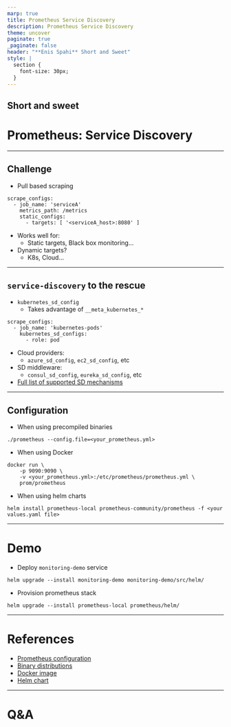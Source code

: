 ```yaml
---
marp: true
title: Prometheus Service Discovery
description: Prometheus Service Discovery
theme: uncover
paginate: true
_paginate: false
header: "**Enis Spahi** Short and Sweet"
style: |
  section {
    font-size: 30px;
  }
---
```


## Short and sweet

# Prometheus: Service Discovery

---

## Challenge

- Pull based scraping
```
scrape_configs:
  - job_name: 'serviceA'
    metrics_path: /metrics
    static_configs:
      - targets: [ '<serviceA_host>:8080' ]
```
* Works well for:
  - Static targets, Black box monitoring...
* Dynamic targets?
  - K8s, Cloud...
  
---

## `service-discovery` to the rescue

- `kubernetes_sd_config`
  - Takes advantage of `__meta_kubernetes_*`
```
scrape_configs:
  - job_name: 'kubernetes-pods'
    kubernetes_sd_configs:
      - role: pod
```
- Cloud providers: 
  - `azure_sd_config`, `ec2_sd_config`, etc
- SD middleware: 
  - `consul_sd_config`, `eureka_sd_config`, etc
- [Full list of supported SD mechanisms](https://prometheus.io/docs/prometheus/latest/configuration/configuration/)

---

## Configuration

- When using precompiled binaries
```
./prometheus --config.file=<your_prometheus.yml>
```
- When using Docker
```
docker run \
    -p 9090:9090 \
    -v <your_prometheus.yml>:/etc/prometheus/prometheus.yml \
    prom/prometheus
```
- When using helm charts
```
helm install prometheus-local prometheus-community/prometheus -f <your values.yaml file>
```

---

# Demo

- Deploy `monitoring-demo` service
```
helm upgrade --install monitoring-demo monitoring-demo/src/helm/
```

- Provision prometheus stack
```
helm upgrade --install prometheus-local prometheus/helm/ 
```

---

# References

- [Prometheus configuration](https://prometheus.io/docs/prometheus/latest/configuration/configuration/)
- [Binary distributions](https://prometheus.io/download/)
- [Docker image](https://hub.docker.com/r/prom/prometheus)
- [Helm chart](https://artifacthub.io/packages/helm/prometheus-community/prometheus)

---

# Q&A